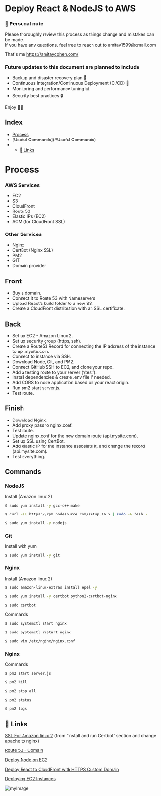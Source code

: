 
# Deploy React & NodeJS to AWS

### 👋 Personal note
Please thoroughly review this process as things change and mistakes can be made.  
If you have any questions, feel free to reach out to <amitay1599@gmail.com>

That's me https://amitaycohen.com/

###  Future updates to this document are planned to include
- Backup and disaster recovery plan 💾
- Continuous Integration/Continuous Deployment (CI/CD) 🤖
- Monitoring and performance tuning 📊
- Security best practices 🔒

Enjoy 🚀🚀


## Index

- [Process](#Process)
- [Useful Commands](#Useful Commands)
- - [🔗 Links](#Links)

# Process

### AWS Services
- EC2 
- S3 
- CloudFront 
- Route 53 
- Elastic IPs (EC2)
- ACM (for CloudFront SSL)


### Other Services
- Nginx  
- CertBot (Nginx SSL) 
- PM2 
- GIT
- Domain provider



## Front
* Buy a domain.
* Connect it to Route 53 with Nameservers
* Upload React’s build folder to a new S3.
* Create a CloudFront distribution with an SSL certificate.

## Back
* Set up EC2 - Amazon Linux 2.
* Set up security group (https, ssh).
* Create a Route53 Record for connecting the IP address of the instance to api.mysite.com.
* Connect to instance via SSH.
* Download Node, Git, and PM2.
* Connect GitHub SSH to EC2, and clone your repo.
* Add a testing route to your server (‘/test’).
* Install dependencies & create .env file if needed.
* Add CORS to node application based on your react origin.
* Run pm2 start server.js.
* Test route.


## Finish
* Download Nginx.
* Add proxy pass to nginx.conf.
* Test route.
* Update nginx.conf for the new domain route (api.mysite.com).
* Set up SSL using CertBot.
* Add elastic IP for the instance assosiate it, and  change the record (api.mysite.com).
* Test everything.



## Commands


### NodeJS
Install (Amazon linux 2)

```bash
$ sudo yum install -y gcc-c++ make
```

```bash
$ curl -sL https://rpm.nodesource.com/setup_16.x | sudo -E bash -
```

```bash
$ sudo yum install -y nodejs
```


### Git
Install with yum

```bash
$ sudo yum install -y git
```



### Nginx

Install (Amazon linux 2)
```bash
$ sudo amazon-linux-extras install epel -y 
```

```bash
$ sudo yum install -y certbot python2-certbot-nginx
```

```bash
$ sudo certbot
```

Commands
```bash
$ sudo systemctl start nginx
```

```bash
$ sudo systemctl restart nginx
```

```bash
$ sudo vim /etc/nginx/nginx.conf
```



### Nginx

Commands
```bash
$ pm2 start server.js 
```

```bash
$ pm2 kill 
```

```bash
$ pm2 stop all
```

```bash
$ pm2 status
```

```bash
$ pm2 logs
```


## 🔗 Links


[SSL For Amazon linux 2](https://docs.aws.amazon.com/AWSEC2/latest/UserGuide/SSL-on-amazon-linux-2.html#letsencrypt)
(from “Install and run Certbot” section and change apache to nginx)


[Route 53 - Domain  ](https://www.youtube.com/watch?v=jDz4j_kkyLA)

[Deploy Node on EC2](https://www.youtube.com/watch?v=_EBARqreeao)

[Deploy React to CloudFront with HTTPS Custom Domain](https://www.youtube.com/watch?v=lPVgfSXTE1Y&t=1s)

[Deploying EC2 Instances](https://www.youtube.com/watch?v=GEVbYQWWJkQ)



![myImage](https://media.giphy.com/media/XRB1uf2F9bGOA/giphy.gif)







